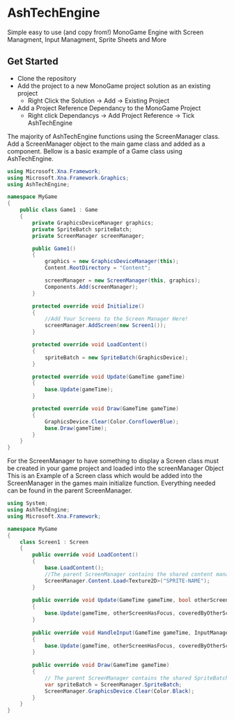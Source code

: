 # AshTechEngine
Simple easy to use (and copy from!) MonoGame Engine with Screen Managment, Input Managment, Sprite Sheets and More

## Get Started
* Clone the repository
* Add the project to a new MonoGame project solution as an existing project 
  * Right Click the Solution -> Add -> Existing Project   
* Add a Project Reference Dependancy to the MonoGame Project
  * Right click Dependancys -> Add Project Reference -> Tick AshTechEngine

The majority of AshTechEngine functions using the ScreenManager class. Add a ScreenManager object to the main game class and added as a component.
Bellow is a basic example of a Game class using AshTechEngine.
```C# 
using Microsoft.Xna.Framework;
using Microsoft.Xna.Framework.Graphics;
using AshTechEngine;

namespace MyGame
{
    public class Game1 : Game
    {
        private GraphicsDeviceManager graphics;
        private SpriteBatch spriteBatch;
        private ScreenManager screenManager;

        public Game1()
        {
            graphics = new GraphicsDeviceManager(this);
            Content.RootDirectory = "Content";

            screenManager = new ScreenManager(this, graphics);
            Components.Add(screenManager);
        }

        protected override void Initialize()
        {
            //Add Your Screens to the Screen Manager Here!
            screenManager.AddScreen(new Screen1());
        }

        protected override void LoadContent()
        {
            spriteBatch = new SpriteBatch(GraphicsDevice);            
        }

        protected override void Update(GameTime gameTime)
        {
            base.Update(gameTime);
        }

        protected override void Draw(GameTime gameTime)
        {
            GraphicsDevice.Clear(Color.CornflowerBlue);
            base.Draw(gameTime);
        }
    }
}
``` 

For the ScreenManager to have something to display a Screen class must be created in your game project and loaded into the screenManager Object
This is an Example of a Screen class which would be added into the ScreenManager in the games main initialize function.
Everything needed can be found in the parent ScreenManager.
```C# 
using System;
using AshTechEngine;
using Microsoft.Xna.Framework;

namespace MyGame
{
    class Screen1 : Screen
    {
        public override void LoadContent()
        {
            base.LoadContent();
            //The parent ScreenManager contains the shared content manager
            ScreenManager.Content.Load<Texture2D>("SPRITE-NAME");
        }
        
        public override void Update(GameTime gameTime, bool otherScreenHasFocus, bool coveredByOtherScreen)
        {
            base.Update(gameTime, otherScreenHasFocus, coveredByOtherScreen);
        }
        
        public override void HandleInput(GameTime gameTime, InputManager input)
        {
            base.Update(gameTime, otherScreenHasFocus, coveredByOtherScreen);
        }
        
        public override void Draw(GameTime gameTime)
        {
            // The parent ScreenManager contains the shared SpriteBatch
            var spriteBatch = ScreenManager.SpriteBatch;
            ScreenManager.GraphicsDevice.Clear(Color.Black);            
        }
    }
}

```
